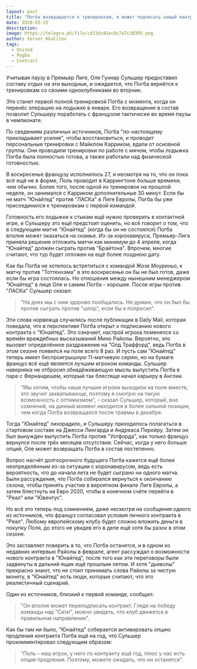```yaml
---
layout: post
title: "Погба возвращается к тренировкам, и может подписать новый контракт"
date: 2020-03-15
description: 
image: https://telegra.ph/file/cd15dc01ec8c7a7c30393.png
author: Server Khalilov
tags: 
  - United
  - Pogba
  - Contract
---
```



Учитывая паузу в Премьер Лиге, Оле Гуннар Сульшер предоставил составу отдых на эти выходные, и ожидается, что Погба вернётся к тренировкам со своими одноклубниками во вторник.

Это станет первой полной тренировкой Погба с момента, когда он перенёс операцию на лодыжке в январе. Его возвращение в состав позволит Сульшеру поработать с французом тактически во время паузы в чемпионате.

По сведениям различных источников, Погба "по-настоящему прикладывает усилия", чтобы восстановиться, и проводит персональные тренировки с Майклом Карриком, вдали от основной группы. Они проводили тренировки по работе с мячом, чтобы лодыжка Погба была полностью готова, а также работали над физической готовностью.

В воскресенье французу исполнилось 27, и несмотря на то, что он пока всё ещё не в форме, Поль проводит в Каррингтоне больше времени, чем обычно. Более того, после одной из тренировок на прошлой неделе, он занимался с Карриком дополнительные 30 минут. Если бы не матч "Юнайтед" против "ЛАСКа" в Лиге Европы, Погба бы уже присоединился к тренировкам с первой командой.

Готовность его лодыжки к стыкам ещё нужно проверить в контактной игре, и Сульшеру это ещё предстоит оценить, но всё говорит о том, что в следующем матче "Юнайтед" (когда бы он не состоялся) Погба вполне может оказаться на скамье. Из-за коронавируса, Премьер-Лига приняла решение отложить матчи как минимум до 4 апреля, когда "Юнайтед" должен сыграть против "Брайтона". Впрочем, многие считают, что тур будет отложен на ещё более позднюю дату.

Как бы Погба не хотелось встретиться с командой Жозе Моуриньо, к матчу против "Тоттенхэма" в это воскресенье он бы не был готов, даже если бы игра состоялась. Но отношения между нынешним менеджером "Юнайтед" в лице Оле и самим Погба - хорошие. После игры против "ЛАСКа" Сульшер сказал:

> "На днях мы с ним здорово пообщались. Не думаю, что он был бы против сыграть против "шпор", если бы я попросил".

Эти слова норвежца случились после публикации в Daily Mail, которая поведала, что в перспективе Погба открыт к подписанию нового контракта с "Юнайтед". Это означает, настрой игрока поменялся со времён враждебных высказываний Мино Райолы. Вероятно, это вызовет определённое раздражение на "Олд Траффорд", ведь Погба в этом сезоне появился на поле всего 8 раз. И пусть сам "Юнайтед" теперь имеет беспроигрышную 11-матчевую серию, но на бумаге француз всё ещё является лучшим игроком команды. Сульшер наверняка не отбросил обнадёживающую мысль выпустить Погба в паре с Фернандешем, который так блестяще начал карьеру в Англии.

> "Мы хотим, чтобы наши лучшие игроки выходили на поле вместе, это звучит захватывающе, поэтому я смотрю на такую возможность с оптимизмом", - сказал Сульшер, который, вне сомнений, на данный момент находится в более сильной позиции, чем когда Погба возвращался после травмы в декабре.

Тогда "Юнайтед" лихорадило, и Сульшеру приходилось полагаться в стартовом составе на Джесси Лингарда и Андреаса Перейру. Затем он был вынужден выпустить Погба против "Уотфорда", как только француз вернулся после трёх месяцев отсутствия. Сейчас, когда у него больше опций, Оле может возвращать Погба в состав постепенно.

Вопрос насчёт долгосрочного будущего Погба кажется ещё более неопределённым из-за ситуации с коронавирусом, ведь есть вероятность, что до начала лета не будет сыграно ни одного матча. Были рассуждения, что Погба собирался вернуться к окончанию сезона, чтобы принять участие в вероятном финале Лиге Европы, а затем блестнуть на Евро 2020, чтобы в конечном счёте перейти в "Реал" или "Ювентус".

Но всё это теперь под сомнением, даже несмотря на сообщения одного из источников, что француз согласовал условия личного контракта в "Реал". Любому европейскому клубу будет сложно вложить деньги в покупку Поля, до этого не увидев его в деле ещё хотя бы разок в этом сезоне.

Это заставляет поверить в то, что Погба останется, и в одном из недавних интервью Райолы в феврале, агент рассуждал о возможности нового контракта в "Юнайтед", после того как эти переговоры были задвинуты в дальний ящик ещё прошлым летом. И хотя "дьяволы" прекрасно знают, что не стоит принимать слова Райолы за чистую монету, в "Юнайтед" есть люди, которые считают, что это реалистичный сценарий.

Один из источников, близкий к первой команде, сообщил:

> "Он вполне может переподписать контракт. Глядя на победу команды над "Сити", можно увидеть, что клуб движется в правильном направлении".

Как бы там ни было, "Юнайтед" собирается активировать опцию продления контракта Погба ещё на год, что Сульшер прокомментировал следующим образом:

> "Поль - наш игрок, у него по контракту ещё год, плюс у нас есть опция продления. Поэтому, можете ожидать, что он останется".
